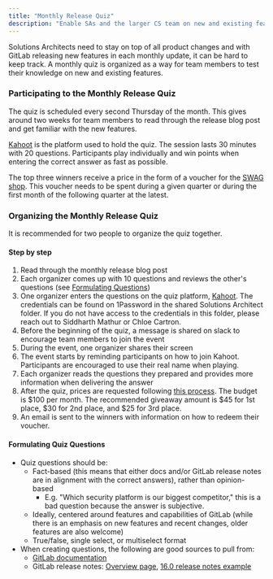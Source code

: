 ```yaml
---
title: "Monthly Release Quiz"
description: "Enable SAs and the larger CS team on new and existing features with a monthly quiz event"
---
```


Solutions Architects need to stay on top of all product changes and with GitLab releasing new features in each monthly update, it can be hard to keep track.
A monthly quiz is organized as a way for team members to test their knowledge on new and existing features.

### Participating to the Monthly Release Quiz

The quiz is scheduled every second Thursday of the month. This gives around two weeks for team members to read through the release blog post and get familiar with the new features.

[Kahoot](https://kahoot.it/) is the platform used to hold the quiz. The session lasts 30 minutes with 20 questions. Participants play individually and win points when entering the correct answer as fast as possible.

The top three winners receive a price in the form of a voucher for the [SWAG shop](https://shop.gitlab.com/).
This voucher needs to be spent during a given quarter or during the first month of the following quarter at the latest.

### Organizing the Monthly Release Quiz

It is recommended for two people to organize the quiz together.

#### Step by step

1. Read through the monthly release blog post
2. Each organizer comes up with 10 questions and reviews the other's questions (see [Formulating Questions](#formulating-quiz-questions))
3. One organizer enters the questions on the quiz platform, [Kahoot](https://kahoot.it/). The credentials can be found on 1Password in the shared Solutions Architect folder. If you do not have access to the credentials in this folder, please reach out to Siddharth Mathur or Chloe Cartron.
4. Before the beginning of the quiz, a message is shared on slack to encourage team members to join the event
5. During the event, one organizer shares their screen
6. The event starts by reminding participants on how to join Kahoot. Participants are encouraged to use their real name when playing.
7. Each organizer reads the questions they prepared and provides more information when delivering the answer
8. After the quiz, prices are requested following [this process](/handbook/marketing/brand-and-product-marketing/brand/merchandise-handling/#organizing-a-giveaway-or-gift).
The budget is $100 per month. The recommended giveaway amount is $45 for 1st place, $30 for 2nd place, and $25 for 3rd place.
9. An email is sent to the winners with information on how to redeem their voucher.

#### Formulating Quiz Questions

- Quiz questions should be:
  - Fact-based (this means that either docs and/or GitLab release notes are in alignment with the correct answers), rather than opinion-based
    - E.g. "Which security platform is our biggest competitor," this is a bad question because the answer is subjective.
  - Ideally, centered around features and capabilities of GitLab (while there is an emphasis on new features and recent changes, older features are also welcome)
  - True/false, single select, or multiselect format
- When creating questions, the following are good sources to pull from:
  - [GitLab documentation](https://docs.gitlab.com)
  - GitLab release notes: [Overview page](https://about.gitlab.com/releases/categories/releases/), [16.0 release notes example](https://about.gitlab.com/releases/2023/05/22/gitlab-16-0-released/#key-features)
